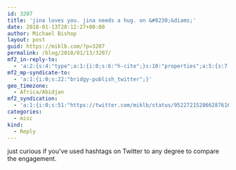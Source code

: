 ```yaml
---
id: 3207
title: 'jina loves you. jina needs a hug. on &#8230;&diams;'
date: 2018-01-13T20:12:27+00:00
author: Michael Bishop
layout: post
guid: https://miklb.com/?p=3207
permalink: /blog/2018/01/13/3207/
mf2_in-reply-to:
  - 'a:2:{s:4:"type";a:1:{i:0;s:6:"h-cite";}s:10:"properties";a:5:{s:7:"summary";a:1:{i:0;s:294:"“Since hashtagging my Instagram photos, engagement &amp;amp; followers have rose at a really surprising rate. Went from about 1000 followers to almost 4000 in just a few months of hashtagging. Hashtags are amazingly effective on that platform (though it also attracts trash junk accounts).”";}s:4:"name";a:1:{i:0;s:44:"jina loves you. jina needs a hug. on Twitter";}s:3:"url";a:1:{i:0;s:50:"https://twitter.com/jina/status/952267127527940096";}s:11:"publication";a:1:{i:0;s:7:"Twitter";}s:8:"featured";a:1:{i:0;s:76:"https://pbs.twimg.com/profile_images/948043489127706624/ps_eRxJc_400x400.jpg";}}}'
mf2_mp-syndicate-to:
  - 'a:1:{i:0;s:22:"bridgy-publish_twitter";}'
geo_timezone:
  - Africa/Abidjan
mf2_syndication:
  - 'a:1:{i:0;s:51:"https://twitter.com/miklb/status/952272152866287616";}'
categories:
  - misc
kind:
  - Reply
---
```

just curious if you've used hashtags on Twitter to any degree to compare the engagement.